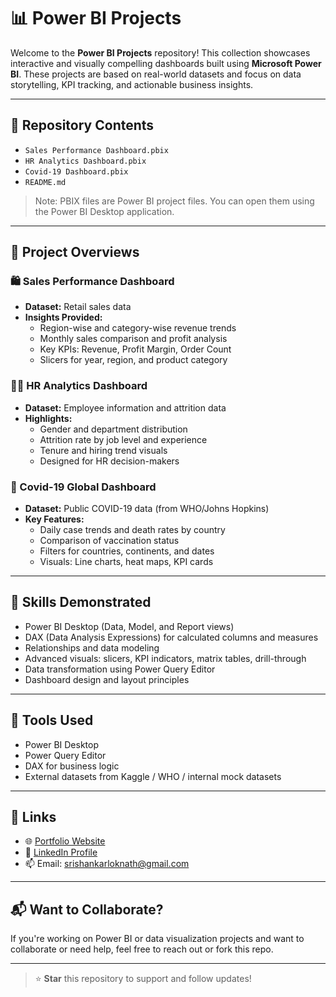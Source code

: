 # 📊 Power BI Projects

Welcome to the **Power BI Projects** repository! This collection showcases interactive and visually compelling dashboards built using **Microsoft Power BI**. These projects are based on real-world datasets and focus on data storytelling, KPI tracking, and actionable business insights.

---

## 📁 Repository Contents

- `Sales Performance Dashboard.pbix`
- `HR Analytics Dashboard.pbix`
- `Covid-19 Dashboard.pbix`
- `README.md`

> Note: PBIX files are Power BI project files. You can open them using the Power BI Desktop application.

---

## 📌 Project Overviews

### 🛍️ Sales Performance Dashboard
- **Dataset:** Retail sales data
- **Insights Provided:**
  - Region-wise and category-wise revenue trends
  - Monthly sales comparison and profit analysis
  - Key KPIs: Revenue, Profit Margin, Order Count
  - Slicers for year, region, and product category

### 👨‍💼 HR Analytics Dashboard
- **Dataset:** Employee information and attrition data
- **Highlights:**
  - Gender and department distribution
  - Attrition rate by job level and experience
  - Tenure and hiring trend visuals
  - Designed for HR decision-makers

### 🦠 Covid-19 Global Dashboard
- **Dataset:** Public COVID-19 data (from WHO/Johns Hopkins)
- **Key Features:**
  - Daily case trends and death rates by country
  - Comparison of vaccination status
  - Filters for countries, continents, and dates
  - Visuals: Line charts, heat maps, KPI cards

---

## 🎯 Skills Demonstrated

- Power BI Desktop (Data, Model, and Report views)
- DAX (Data Analysis Expressions) for calculated columns and measures
- Relationships and data modeling
- Advanced visuals: slicers, KPI indicators, matrix tables, drill-through
- Data transformation using Power Query Editor
- Dashboard design and layout principles

---

## 🧰 Tools Used

- Power BI Desktop
- Power Query Editor
- DAX for business logic
- External datasets from Kaggle / WHO / internal mock datasets

---

## 🔗 Links

- 🌐 [Portfolio Website](https://srishankar.netlify.app/)
- 💼 [LinkedIn Profile](https://linkedin.com/in/srishankar-lokanath-99a5b4252)
- 📫 Email: [srishankarloknath@gmail.com](mailto:srishankarloknath@gmail.com)

---

## 📬 Want to Collaborate?

If you're working on Power BI or data visualization projects and want to collaborate or need help, feel free to reach out or fork this repo.

---

> ⭐️ **Star** this repository to support and follow updates!
